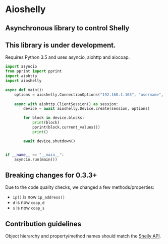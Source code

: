 # Aioshelly

## Asynchronous library to control Shelly

## This library is under development.

Requires Python 3.5 and uses asyncio, aiohttp and aiocoap.

```python
import asyncio
from pprint import pprint
import aiohttp
import aioshelly

async def main():
    options = aioshelly.ConnectionOptions("192.168.1.165", "username", "password")
    
    async with aiohttp.ClientSession() as session:
        device = await aioshelly.Device.create(session, options)

        for block in device.blocks:
            print(block)
            pprint(block.current_values())
            print()

        await device.shutdown()


if __name__ == "__main__":
    asyncio.run(main())
```

## Breaking changes for 0.3.3+

Due to the code quality checks, we changed a few methods/properties:

- `ip()` is now `ip_address()`
- `d`    is now `coap_d`
- `s`    is now `coap_s`

## Contribution guidelines

Object hierarchy and property/method names should match the [Shelly API](https://shelly-api-docs.shelly.cloud/).
